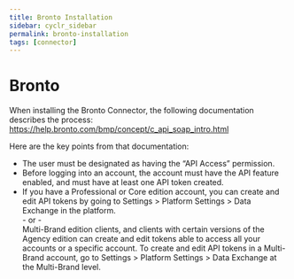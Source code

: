 ```yaml
---
title: Bronto Installation
sidebar: cyclr_sidebar
permalink: bronto-installation
tags: [connector]
---
```


# Bronto #

When installing the Bronto Connector, the following documentation describes the process:
https://help.bronto.com/bmp/concept/c_api_soap_intro.html

Here are the key points from that documentation:

* The user must be designated as having the “API Access” permission.
* Before logging into an account, the account must have the API feature enabled, and must have at least one API token created.
* If you have a Professional or Core edition account, you can create and edit API tokens by going to Settings > Platform Settings > Data Exchange in the platform. \
 \- or - \
Multi-Brand edition clients, and clients with certain versions of the Agency edition can create and edit tokens able to access all your accounts or a specific account. To create and edit API tokens in a Multi-Brand account, go to Settings > Platform Settings > Data Exchange at the Multi-Brand level.
